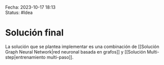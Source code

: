 Fecha: 2023-10-17 18:13  
Status: #Idea

# Solución final

La solución que se plantea implementar es una combinación de [[Solución Graph Neural Network|red neuronal basada en grafos]] y [[Solución Multi-step|entrenamiento multi-paso]].
